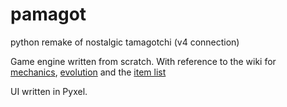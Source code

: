 # pamagot
python remake of nostalgic tamagotchi (v4 connection)

Game engine written from scratch. With reference to the wiki for [mechanics](https://tamagotchi.fandom.com/wiki/Tamagotchi_Connection_Version_4), [evolution](https://tamagotchi.fandom.com/wiki/Tamagotchi_Connection_Version_4/Character_list) and the [item list](https://tamagotchi.fandom.com/wiki/Tamagotchi_Connection_Version_3/List_of_Shop_Items)

UI written in Pyxel.

